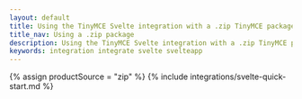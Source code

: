 ```yaml
---
layout: default
title: Using the TinyMCE Svelte integration with a .zip TinyMCE package
title_nav: Using a .zip package
description: Using the TinyMCE Svelte integration with a .zip TinyMCE package
keywords: integration integrate svelte svelteapp
---
```


{% assign productSource = "zip" %}
{% include integrations/svelte-quick-start.md %}
